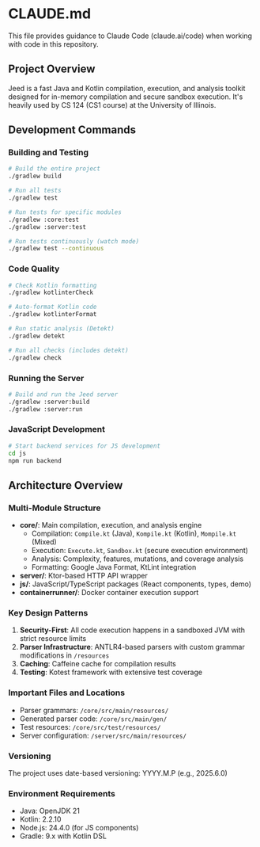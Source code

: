 # CLAUDE.md

This file provides guidance to Claude Code (claude.ai/code) when working with code in this repository.

## Project Overview

Jeed is a fast Java and Kotlin compilation, execution, and analysis toolkit designed for in-memory compilation and secure sandbox execution. It's heavily used by CS 124 (CS1 course) at the University of Illinois.

## Development Commands

### Building and Testing
```bash
# Build the entire project
./gradlew build

# Run all tests
./gradlew test

# Run tests for specific modules
./gradlew :core:test
./gradlew :server:test

# Run tests continuously (watch mode)
./gradlew test --continuous
```

### Code Quality
```bash
# Check Kotlin formatting
./gradlew kotlinterCheck

# Auto-format Kotlin code
./gradlew kotlinterFormat

# Run static analysis (Detekt)
./gradlew detekt

# Run all checks (includes detekt)
./gradlew check
```

### Running the Server
```bash
# Build and run the Jeed server
./gradlew :server:build
./gradlew :server:run
```

### JavaScript Development
```bash
# Start backend services for JS development
cd js
npm run backend
```

## Architecture Overview

### Multi-Module Structure
- **core/**: Main compilation, execution, and analysis engine
  - Compilation: `Compile.kt` (Java), `Kompile.kt` (Kotlin), `Mompile.kt` (Mixed)
  - Execution: `Execute.kt`, `Sandbox.kt` (secure execution environment)
  - Analysis: Complexity, features, mutations, and coverage analysis
  - Formatting: Google Java Format, KtLint integration
- **server/**: Ktor-based HTTP API wrapper
- **js/**: JavaScript/TypeScript packages (React components, types, demo)
- **containerrunner/**: Docker container execution support

### Key Design Patterns
1. **Security-First**: All code execution happens in a sandboxed JVM with strict resource limits
2. **Parser Infrastructure**: ANTLR4-based parsers with custom grammar modifications in `/resources`
3. **Caching**: Caffeine cache for compilation results
4. **Testing**: Kotest framework with extensive test coverage

### Important Files and Locations
- Parser grammars: `/core/src/main/resources/`
- Generated parser code: `/core/src/main/gen/`
- Test resources: `/core/src/test/resources/`
- Server configuration: `/server/src/main/resources/`

### Versioning
The project uses date-based versioning: YYYY.M.P (e.g., 2025.6.0)

### Environment Requirements
- Java: OpenJDK 21
- Kotlin: 2.2.10
- Node.js: 24.4.0 (for JS components)
- Gradle: 9.x with Kotlin DSL